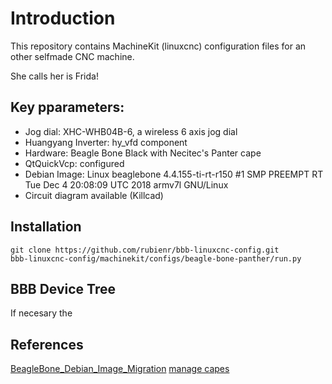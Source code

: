 # Introduction

This repository contains MachineKit (linuxcnc) configuration files for an other selfmade CNC machine.

She calls her is Frida!

## Key pparameters:

* Jog dial: XHC-WHB04B-6, a wireless 6 axis jog dial
* Huangyang Inverter: hy_vfd component
* Hardware: Beagle Bone Black with Necitec's Panter cape
* QtQuickVcp: configured
* Debian Image: Linux beaglebone 4.4.155-ti-rt-r150 #1 SMP PREEMPT RT Tue Dec 4 20:08:09 UTC 2018 armv7l GNU/Linux
* Circuit diagram available (Killcad)

## Installation

```
git clone https://github.com/rubienr/bbb-linuxcnc-config.git
bbb-linuxcnc-config/machinekit/configs/beagle-bone-panther/run.py
```

## BBB Device Tree

If necesary the 

## References
[BeagleBone_Debian_Image_Migration](https://elinux.org/Beagleboard:BeagleBone_Debian_Image_Migration)
[manage capes](http://www.raspberry-pi-geek.de/Magazin/2015/01/BeagleBone-Black-Capes-verwalten/\(offset\)/2)
